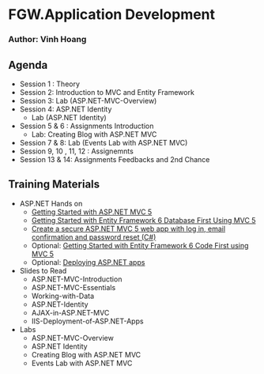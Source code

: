 # FGW.Application Development

### Author: Vinh Hoang

## Agenda
- Session 1 : Theory
- Session 2: Introduction to MVC and Entity Framework
- Session 3: Lab (ASP.NET-MVC-Overview)
- Session 4: ASP.NET Identity
  - Lab (ASP.NET Identity)
- Session 5 & 6 : Assignments Introduction
  - Lab: Creating Blog with ASP.NET MVC
- Session 7 & 8: Lab (Events Lab with ASP.NET MVC)
- Session 9, 10 , 11, 12 : Assignemnts
- Session 13 & 14: Assignments Feedbacks and 2nd Chance

## Training Materials

- ASP.NET Hands on
  - [Getting Started with ASP.NET MVC 5](https://docs.microsoft.com/en-us/aspnet/mvc/overview/getting-started/introduction/)
  - [Getting Started with Entity Framework 6 Database First Using MVC 5](https://docs.microsoft.com/en-us/aspnet/mvc/overview/getting-started/database-first-development/)
  - [Create a secure ASP.NET MVC 5 web app with log in, email confirmation and password reset (C#)](https://docs.microsoft.com/en-us/aspnet/mvc/overview/security/create-an-aspnet-mvc-5-web-app-with-email-confirmation-and-password-reset)
  - Optional: [Getting Started with Entity Framework 6 Code First using MVC 5](https://docs.microsoft.com/en-us/aspnet/mvc/overview/getting-started/getting-started-with-ef-using-mvc/)
  - Optional: [Deploying ASP.NET apps](https://docs.microsoft.com/en-us/azure/app-service/app-service-web-get-started-dotnet-framework)
- Slides to Read
  - ASP.NET-MVC-Introduction
  - ASP.NET-MVC-Essentials
  - Working-with-Data
  - ASP.NET-Identity
  - AJAX-in-ASP.NET-MVC
  - IIS-Deployment-of-ASP.NET-Apps
- Labs
  - ASP.NET-MVC-Overview
  - ASP.NET Identity
  - Creating Blog with ASP.NET MVC
  - Events Lab with ASP.NET MVC
  